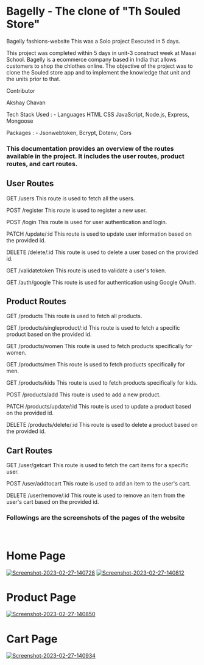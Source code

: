 # Bagelly - The clone of "Th Souled Store"

Bagelly fashions-website This was a Solo project Executed in 5 days.

This project was completed within 5 days in unit-3 construct week at Masai School. Bagelly is a ecommerce company based in India that allows customers to shop the chlothes online. The objective of the project was to clone the Souled store app and to implement the knowledge that unit and the units prior to that. 


Contributor

Akshay Chavan

Tech Stack Used : - Languages HTML CSS JavaScript, Node.js, Express, Mongoose

Packages : - Jsonwebtoken, Bcrypt, Dotenv, Cors

### This documentation provides an overview of the routes available in the project. It includes the user routes, product routes, and cart routes.

## User Routes
GET /users
This route is used to fetch all the users.

POST /register
This route is used to register a new user.

POST /login
This route is used for user authentication and login.

PATCH /update/:id
This route is used to update user information based on the provided id.

DELETE /delete/:id
This route is used to delete a user based on the provided id.

GET /validatetoken
This route is used to validate a user's token.

GET /auth/google
This route is used for authentication using Google OAuth.

## Product Routes
GET /products
This route is used to fetch all products.

GET /products/singleproduct/:id
This route is used to fetch a specific product based on the provided id.

GET /products/women
This route is used to fetch products specifically for women.

GET /products/men
This route is used to fetch products specifically for men.

GET /products/kids
This route is used to fetch products specifically for kids.

POST /products/add
This route is used to add a new product.

PATCH /products/update/:id
This route is used to update a product based on the provided id.

DELETE /products/delete/:id
This route is used to delete a product based on the provided id.

## Cart Routes
GET /user/getcart
This route is used to fetch the cart items for a specific user.

POST /user/addtocart
This route is used to add an item to the user's cart.

DELETE /user/remove/:id
This route is used to remove an item from the user's cart based on the provided id.



### Followings are the screenshots of the pages of the website
<br>



<h1>Home Page</h1>
<a href="https://ibb.co/7rnjZj0"><img src="https://i.ibb.co/5srGSGJ/Screenshot-2023-02-27-140728.png" alt="Screenshot-2023-02-27-140728" border="0"></a>
<a href="https://ibb.co/wR8JdZc"><img src="https://i.ibb.co/DtmG1Pr/Screenshot-2023-02-27-140812.png" alt="Screenshot-2023-02-27-140812" border="0"></a>
<h1>Product Page</h1>
<a href="https://ibb.co/5cBvZsK"><img src="https://i.ibb.co/GPckmCH/Screenshot-2023-02-27-140850.png" alt="Screenshot-2023-02-27-140850" border="0"></a>
<h1>Cart Page</h1>
<a href="https://ibb.co/LhjL9Ww"><img src="https://i.ibb.co/93KFyLX/Screenshot-2023-02-27-140934.png" alt="Screenshot-2023-02-27-140934" border="0"></a>



